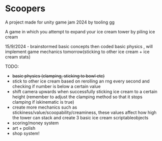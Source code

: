# Scoopers
 A project made for unity game jam 2024 by tooling gg
 
 A game in which you attempt to expand your ice cream tower by piling ice cream

15/9/2024 - brainstormed basic concepts then coded basic physics , will implement game mechanics tomorrow(sticking to other ice cream + ice cream stats)

TODO:
- ~~basic physics (clamping, sticking to bowl etc)~~
- stick to other ice cream based on rerolling an rng every second and checking if number is below a certain value
- shift camera upwards when successfully sticking ice cream to a certain height (remember to adjust the clamping method so that it stops clamping if iskinematic is true)
- create more mechanics such as stickiness/value/scoopability/creaminess, these values affect how high the tower can stack and create 3 basic ice cream scriptableobjects 
- scoring/money system
- art + polish
- shop system!
